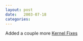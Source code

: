 ```yaml
---
layout: post
date:   2003-07-18
categories:
---
```

Added a couple more <a href="zlinux/kernelfixes/">Kernel Fixes</a>
